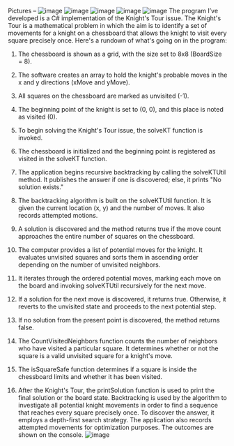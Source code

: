 Pictures – 
 ![image](https://github.com/Kdeshun/Example-4-Knight-s-Tour/assets/122183169/83fe222a-2d28-44a7-a7fb-ffc1cadf4697)
 ![image](https://github.com/Kdeshun/Example-4-Knight-s-Tour/assets/122183169/ca19067d-c786-4ca4-9f57-5a1a72482aee)
 ![image](https://github.com/Kdeshun/Example-4-Knight-s-Tour/assets/122183169/3a1af90c-7af5-4ac9-bcc0-b358206a819b)
 ![image](https://github.com/Kdeshun/Example-4-Knight-s-Tour/assets/122183169/5354bfc3-68a7-4c93-b00e-20ca5d36f11d)
 ![image](https://github.com/Kdeshun/Example-4-Knight-s-Tour/assets/122183169/38809cb6-aeb1-411a-ad14-9b7c1278e7b4)
The program I’ve developed is a C# implementation of the Knight's Tour issue. The Knight's Tour is a mathematical problem in which the aim is to identify a set of movements for a knight on a chessboard that allows the knight to visit every square precisely once.
Here's a rundown of what's going on in the program:

1. The chessboard is shown as a grid, with the size set to 8x8 (BoardSize = 8).

2. The software creates an array to hold the knight's probable moves in the x and y directions (xMove and yMove).

3. All squares on the chessboard are marked as unvisited (-1).

4. The beginning point of the knight is set to (0, 0), and this place is noted as visited (0).

5. To begin solving the Knight's Tour issue, the solveKT function is invoked.

6. The chessboard is initialized and the beginning point is registered as visited in the solveKT function.

7. The application begins recursive backtracking by calling the solveKTUtil method. It publishes the answer if one is discovered; else, it prints "No solution exists."
8. The backtracking algorithm is built on the solveKTUtil function. It is given the current location (x, y) and the number of moves. It also records attempted motions.
9. A solution is discovered and the method returns true if the move count approaches the entire number of squares on the chessboard.
10. The computer provides a list of potential moves for the knight. It evaluates unvisited squares and sorts them in ascending order depending on the number of unvisited neighbors.
11. It iterates through the ordered potential moves, marking each move on the board and invoking solveKTUtil recursively for the next move.
12. If a solution for the next move is discovered, it returns true. Otherwise, it reverts to the unvisited state and proceeds to the next potential step.
13. If no solution from the present point is discovered, the method returns false.
14. The CountVisitedNeighbors function counts the number of neighbors who have visited a particular square. It determines whether or not the square is a valid unvisited square for a knight's move.
15. The isSquareSafe function determines if a square is inside the chessboard limits and whether it has been visited.
16. After the Knight's Tour, the printSolution function is used to print the final solution or the board state.
Backtracking is used by the algorithm to investigate all potential knight movements in order to find a sequence that reaches every square precisely once. To discover the answer, it employs a depth-first search strategy. The application also records attempted movements for optimization purposes. The outcomes are shown on the console.
![image](https://github.com/Kdeshun/Example-4-Knight-s-Tour/assets/122183169/06a0f6ab-2315-422c-8ea1-1ba25cdd8c90)
